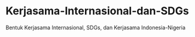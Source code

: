 # Kerjasama-Internasional-dan-SDGs
Bentuk Kerjasama Internasional, SDGs, dan Kerjasama Indonesia-Nigeria
